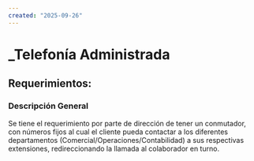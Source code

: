 ```yaml
---
created: "2025-09-26"
---
```

# _Telefonía Administrada
## Requerimientos:
### Descripción General
Se tiene el requerimiento por parte de dirección de tener un conmutador, con números fijos al cual el cliente pueda contactar a los diferentes departamentos (Comercial/Operaciones/Contabilidad) a sus respectivas extensiones, redireccionando la llamada al colaborador en turno.